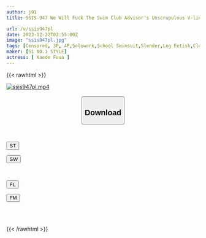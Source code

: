 ```yaml
---
author: j91
title: SSIS-947 We Will Fuck The Swim Club Advisor's Unscrupulous V-line With Our Dicks Until We Can See It Fua Kaede

url: /v/ssis947pl
date: 2023-12-22T02:55:00Z
image: "ssis947pl.jpg"
tags: [Censored, 3P, 4P,Solowork,School Swimsuit,Slender,Leg Fetish,Close Up	]
maker: [S1 NO.1 STYLE]
actress: [ Kaede Fuua ]
---
```



{{< rawhtml >}}

<div class="video" data-videoid="zlg1YavGL1sYVq9">
    <a href="javascript:;">
        <img src="/v/ssis947pl/ssis947pl.jpg" width="WIDTH" height="HEIGHT" alt="ssis947pl.mp4" loading="lazy">
    </a>
</div>

<script type="text/javascript" src="https://j91.asia/asset/on-demand-st.js"></script>

<br>
  <link rel="stylesheet" href="https://j91.asia/asset/bs5.css">
  
  <center>
  <button class="btn btn-primary" type="button" data-bs-toggle="collapse" data-bs-target=".multi-collapse" aria-expanded="false" aria-controls="multiCollapseExample1 multiCollapseExample2"><h2>Download</h2></button></center>
</p>
<div class="row">
  <div class="col">
    <div class="collapse multi-collapse" id="multiCollapseExample1">
      <div class="card card-body">
	      	      <br>
<div class="buttons">  
<p><a href="https://streamtape.to/v/zlg1YavGL1sYVq9" target="_blank"><button class="btn-hover color-3"><i class="fa fa-download"></i> ST</button></a></p>
<p><a href="https://flaswish.com/bg7hdk69nzay" target="_blank"><button class="btn-hover color-2"><i class="fa fa-download"></i> SW</button></a></p></div>
    </div>
  </div>
</div>
  <div class="col">
    <div class="collapse multi-collapse" id="multiCollapseExample2">
      <div class="card card-body">
	      <br>
<div class="buttons">
<p><a href="javascript:;" target="_blank"><button class="btn-hover color-9"><i class="fa fa-download"></i> FL</button></a></p>
<p><a href="javascript:;" target="_blank"><button class="btn-hover color-8"><i class="fa fa-download"></i> FM</button></a></p></div>
<br><br>
      </div>
    </div>
  </div>
</div>

{{< /rawhtml >}}